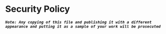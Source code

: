 # Security Policy

__*`Note: Any copying of this file and publishing it with a different appearance and putting it as a sample of your work will be prosecuted`*__
